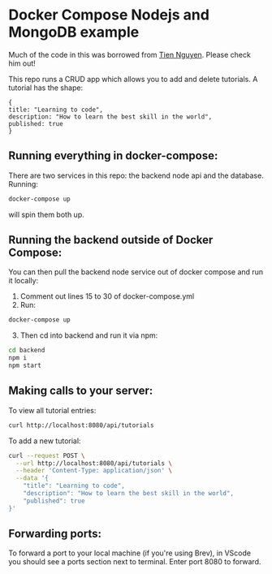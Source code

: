 # Docker Compose Nodejs and MongoDB example

Much of the code in this was borrowed from [Tien Nguyen](https://github.com/tienbku). Please check him out!

This repo runs a CRUD app which allows you to add and delete tutorials. A tutorial has the shape:

```
{
title: "Learning to code",
description: "How to learn the best skill in the world",
published: true
}
```

## Running everything in docker-compose:

There are two services in this repo: the backend node api and the database. Running:

```bash
docker-compose up
```

will spin them both up.

## Running the backend outside of Docker Compose:

You can then pull the backend node service out of docker compose and run it locally:

1. Comment out lines 15 to 30 of docker-compose.yml
2. Run:

```bash
docker-compose up
```

3. Then cd into backend and run it via npm:

```bash
cd backend
npm i
npm start
```

## Making calls to your server:

To view all tutorial entries:

```bash
curl http://localhost:8080/api/tutorials
```

To add a new tutorial:

```bash
curl --request POST \
  --url http://localhost:8080/api/tutorials \
  --header 'Content-Type: application/json' \
  --data '{
	"title": "Learning to code",
	"description": "How to learn the best skill in the world",
	"published": true
}'
```

## Forwarding ports:

To forward a port to your local machine (if you're using Brev), in VScode you should see a ports section next to terminal. Enter port 8080 to forward.
